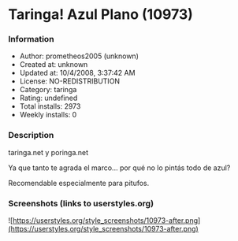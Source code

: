 # Taringa! Azul Plano (10973)

### Information
- Author: prometheos2005 (unknown)
- Created at: unknown
- Updated at: 10/4/2008, 3:37:42 AM
- License: NO-REDISTRIBUTION
- Category: taringa
- Rating: undefined
- Total installs: 2973
- Weekly installs: 0


### Description
taringa.net y poringa.net

Ya que tanto te agrada el marco... por qué no lo pintás todo de azul?

Recomendable especialmente para pitufos.


### Screenshots (links to userstyles.org)
![https://userstyles.org/style_screenshots/10973-after.png](https://userstyles.org/style_screenshots/10973-after.png)


